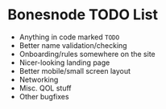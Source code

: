 # Bonesnode TODO List
- Anything in code marked `TODO`
- Better name validation/checking
- Onboarding/rules somewhere on the site
- Nicer-looking landing page
- Better mobile/small screen layout
- Networking
- Misc. QOL stuff
- Other bugfixes